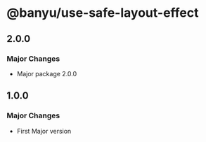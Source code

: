 # @banyu/use-safe-layout-effect

## 2.0.0

### Major Changes

- Major package 2.0.0

## 1.0.0

### Major Changes

- First Major version
